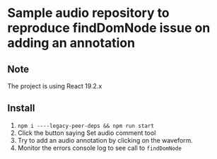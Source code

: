 # Sample audio repository to reproduce findDomNode issue on adding an annotation

## Note
The project is using React 19.2.x

## Install
1. `npm i ----legacy-peer-deps && npm run start`
2. Click the button saying Set audio comment tool
3. Try to add an audio annotation by clicking on the waveform. 
4. Monitor the errors console log to see call to `findDomNode`

